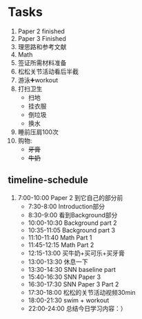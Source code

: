 # Tasks
1. Paper 2 finished
2. Paper 3 Finished
3. 理思路和参考文献
4. Math
5. 签证所需材料准备
6. 松松关节活动看后半截
7. 游泳➕workout
8. 打扫卫生
    * 扫地
    * 挂衣服
    * 倒垃圾
    * 换水
10. 睡前压肩100次
11. 购物:
    * ~~牙膏~~
    * ~~牛奶~~

## timeline-schedule
1. 7:00-10:00 Paper 2 到它自己的部分前
    * 7:30-8:00 Introduction部分
    * 8:30-9:00 看到Background部分
    * 10:00-10:30 Background part 2
    * 10:35-11:05 Background part 3
    * 11:10-11:40 Math Part 1
    * 11:45-12:15 Math Part 2
    * 12:15-13:00 买牛奶+买可乐+买牙膏
    * 13:00-13:30 休息一下
    * 13:30-14:30 SNN baseline part
    * 15:40-16:30 SNN Paper 3
    * 16:30-17:30 SNN Paper 3 Part 2
    * 17:30-18:00 松松的关节活动视频30min
    * 18:00-21:30 swim + workout
    * 22:00-24:00 总结今日学习内容：）

